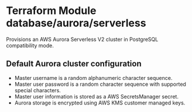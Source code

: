 # Terraform Module database/aurora/serverless

Provisions an AWS Aurora Serverless V2 cluster in PostgreSQL compatibility mode.

## Default Aurora cluster configuration

* Master username is a random alphanumeric character sequence.
* Master user password is a random character sequence with supported special characters.
* Master user information is stored as a AWS SecretsManager secret.
* Aurora storage is encrypted using AWS KMS customer managed keys.

